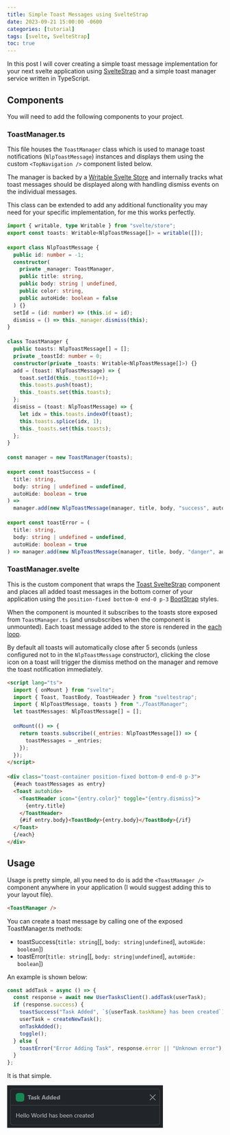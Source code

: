 ```yaml
---
title: Simple Toast Messages using SvelteStrap
date: 2023-09-21 15:00:00 -0600
categories: [tutorial]
tags: [svelte, SvelteStrap]
toc: true
---
```


In this post I will cover creating a simple toast message implementation for your next svelte application using [SvelteStrap](https://sveltestrap.js.org/) and a simple toast manager service written in TypeScript.

## Components

You will need to add the following components to your project.

### ToastManager.ts

This file houses the `ToastManager` class which is used to manage toast notifications (`NlpToastMessage`) instances and displays them using the custom `<TopNavigation />` component listed below.

The manager is backed by a [Writable Svelte Store](https://svelte.dev/docs/svelte-store) and internally tracks what toast messages should be displayed along with handling dismiss events on the individual messages.

This class can be extended to add any additional functionality you may need for your specific implementation, for me this works perfectly.

```typescript
import { writable, type Writable } from "svelte/store";
export const toasts: Writable<NlpToastMessage[]> = writable([]);

export class NlpToastMessage {
  public id: number = -1;
  constructor(
    private _manager: ToastManager,
    public title: string,
    public body: string | undefined,
    public color: string,
    public autoHide: boolean = false
  ) {}
  setId = (id: number) => (this.id = id);
  dismiss = () => this._manager.dismiss(this);
}

class ToastManager {
  public toasts: NlpToastMessage[] = [];
  private _toastId: number = 0;
  constructor(private _toasts: Writable<NlpToastMessage[]>) {}
  add = (toast: NlpToastMessage) => {
    toast.setId(this._toastId++);
    this.toasts.push(toast);
    this._toasts.set(this.toasts);
  };
  dismiss = (toast: NlpToastMessage) => {
    let idx = this.toasts.indexOf(toast);
    this.toasts.splice(idx, 1);
    this._toasts.set(this.toasts);
  };
}

const manager = new ToastManager(toasts);

export const toastSuccess = (
  title: string,
  body: string | undefined = undefined,
  autoHide: boolean = true
) =>
  manager.add(new NlpToastMessage(manager, title, body, "success", autoHide));

export const toastError = (
  title: string,
  body: string | undefined = undefined,
  autoHide: boolean = true
) => manager.add(new NlpToastMessage(manager, title, body, "danger", autoHide));
```

### ToastManager.svelte

This is the custom component that wraps the [Toast SvelteStrap](https://sveltestrap.js.org/?path=/story/components-toast--toast) component and places all added toast messages in the bottom corner of your application using the `position-fixed bottom-0 end-0 p-3` [BootStrap](https://getbootstrap.com/) styles.

When the component is mounted it subscribes to the toasts store exposed from `ToastManager.ts` (and unsubscribes when the component is unmounted). Each toast message added to the store is rendered in the [each loop](https://svelte.dev/docs/logic-blocks).

By default all toasts will automatically close after 5 seconds (unless configured not to in the `NlpToastMessage` constructor), clicking the close icon on a toast will trigger the dismiss method on the manager and remove the toast notification immediately.

```html
<script lang="ts">
  import { onMount } from "svelte";
  import { Toast, ToastBody, ToastHeader } from "sveltestrap";
  import { NlpToastMessage, toasts } from "./ToastManager";
  let toastMessages: NlpToastMessage[] = [];

  onMount(() => {
    return toasts.subscribe((_entries: NlpToastMessage[]) => {
      toastMessages = _entries;
    });
  });
</script>

<div class="toast-container position-fixed bottom-0 end-0 p-3">
  {#each toastMessages as entry}
  <Toast autohide>
    <ToastHeader icon="{entry.color}" toggle="{entry.dismiss}">
      {entry.title}
    </ToastHeader>
    {#if entry.body}<ToastBody>{entry.body}</ToastBody>{/if}
  </Toast>
  {/each}
</div>
```

## Usage

Usage is pretty simple, all you need to do is add the `<ToastManager />` component anywhere in your application (I would suggest adding this to your layout file).

```html
<ToastManager />
```

You can create a toast message by calling one of the exposed ToastManager.ts methods:

- toastSuccess(`title: string`[[, `body: string|undefined`], `autoHide: boolean`])
- toastError(`title: string`[[, `body: string|undefined`], `autoHide: boolean`])

An example is shown below:

```typescript
const addTask = async () => {
  const response = await new UserTasksClient().addTask(userTask);
  if (response.success) {
    toastSuccess("Task Added", `${userTask.taskName} has been created`);
    userTask = createNewTask();
    onTaskAdded();
    toggle();
  } else {
    toastError("Error Adding Task", response.error || "Unknown error");
  }
};
```

It is that simple.

![](/assets/img/2023/2023-09-21/001.png)
